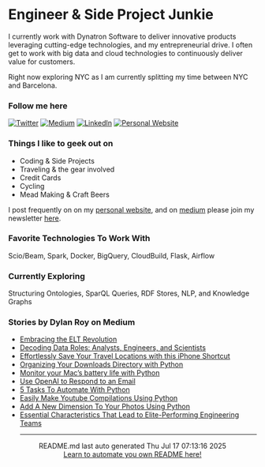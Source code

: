 # Engineer & Side Project Junkie

I currently work with Dynatron Software to deliver innovative products leveraging cutting-edge technologies, and my entrepreneurial drive. I often get to work with big data and cloud technologies to continuously deliver value for customers.  

Right now exploring NYC as I am currently splitting my time between NYC and Barcelona.

### Follow me here
<a href="https://twitter.com/intent/follow?screen_name=dylankroy&tw_p=followbutton" target="_blank"><img alt="Twitter" src="https://img.shields.io/badge/twitter-%231DA1F2.svg?&style=for-the-badge&logo=twitter&logoColor=white" /></a>
<a href="https://medium.com/@dylanroy" target="_blank"><img alt="Medium" src="https://img.shields.io/badge/medium-%2312100E.svg?&style=for-the-badge&logo=medium&logoColor=white" /></a>
<a href="https://www.linkedin.com/in/dylan-roy" target="_blank"><img alt="LinkedIn" src="https://img.shields.io/badge/linkedin-%230077B5.svg?&style=for-the-badge&logo=linkedin&logoColor=white" /></a>
<a href="https://dylanroy.com" target="_blank"><img alt="Personal Website" src="https://img.shields.io/badge/Personal%20Website-%2312100E.svg?&style=for-the-badge&logoColor=white" /></a>

### Things I like to geek out on
 - Coding & Side Projects
 - Traveling & the gear involved
 - Credit Cards
 - Cycling
 - Mead Making & Craft Beers

I post frequently on on my [personal website](https://dylanroy.com/), and on [medium](https://medium.com/@dylanroy) please join my newsletter [here](https://dylanroy.com/signup/).

### Favorite Technologies To Work With
Scio/Beam, Spark, Docker, BigQuery, CloudBuild, Flask, Airflow

### Currently Exploring
Structuring Ontologies, SparQL Queries, RDF Stores, NLP, and Knowledge Graphs 

### Stories by Dylan Roy on Medium
 - [Embracing the ELT Revolution](https://dylanroy.medium.com/embracing-the-elt-revolution-ae9a1923cce2?source=rss-b1a89a0af139------2)
 - [Decoding Data Roles: Analysts, Engineers, and Scientists](https://dylanroy.medium.com/decoding-data-roles-analysts-engineers-and-scientists-f17d83fee4b8?source=rss-b1a89a0af139------2)
 - [Effortlessly Save Your Travel Locations with this iPhone Shortcut](https://medium.com/robotacademy/effortlessly-save-your-travel-locations-with-this-iphone-shortcut-d64127839e3c?source=rss-b1a89a0af139------2)
 - [Organizing Your Downloads Directory with Python](https://medium.com/robotacademy/organizing-your-downloads-directory-with-python-d5b0978b05df?source=rss-b1a89a0af139------2)
 - [Monitor your Mac’s battery life with Python](https://medium.com/robotacademy/monitor-your-macs-battery-life-with-python-8e3b2bb135ab?source=rss-b1a89a0af139------2)
 - [Use OpenAI to Respond to an Email](https://medium.com/robotacademy/use-openai-to-respond-to-an-email-5c1026b642b8?source=rss-b1a89a0af139------2)
 - [5 Tasks To Automate With Python](https://medium.com/robotacademy/5-tasks-to-automate-with-python-e7146996f3?source=rss-b1a89a0af139------2)
 - [Easily Make Youtube Compilations Using Python](https://medium.com/robotacademy/easily-make-youtube-compilations-using-python-6e07ae26a0f4?source=rss-b1a89a0af139------2)
 - [Add  A New Dimension To Your Photos Using Python](https://medium.com/robotacademy/add-a-new-dimension-to-your-photos-using-python-4baf7a0a607a?source=rss-b1a89a0af139------2)
 - [Essential Characteristics That Lead to Elite-Performing Engineering Teams](https://medium.com/leading-and-managing/essential-characteristics-that-lead-to-elite-performing-engineering-teams-176268f483a9?source=rss-b1a89a0af139------2)<hr>
<div align="center">
README.md last auto generated Thu Jul 17 07:13:16 2025
<br>
<a href="https://towardsdatascience.com/auto-updating-your-github-profile-with-python-cde87b638168" target="_blank">Learn to automate you own README here!</a>
</div>

